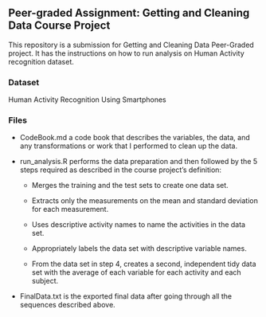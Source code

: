 ## Peer-graded Assignment: Getting and Cleaning Data Course Project
This repository is a submission for Getting and Cleaning Data Peer-Graded project. It has the instructions on how to run analysis on Human Activity recognition dataset.

### Dataset
Human Activity Recognition Using Smartphones

### Files
  * CodeBook.md a code book that describes the variables, the data, and any transformations or work that I performed to clean up the data.

  * run_analysis.R performs the data preparation and then followed by the 5 steps required as described in the course project’s definition:
  
    * Merges the training and the test sets to create one data set.
    
    * Extracts only the measurements on the mean and standard deviation for each measurement.
    
    * Uses descriptive activity names to name the activities in the data set.
    
    * Appropriately labels the data set with descriptive variable names.
    
    * From the data set in step 4, creates a second, independent tidy data set with the average of each variable for each activity and each subject.
    
  * FinalData.txt is the exported final data after going through all the sequences described above.